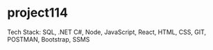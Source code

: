 # project114
Tech Stack: SQL, .NET C#, Node, JavaScript, React, HTML, CSS, GIT, POSTMAN, Bootstrap, SSMS
